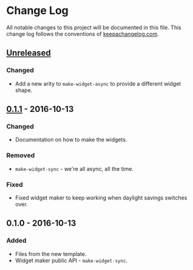 # Change Log
All notable changes to this project will be documented in this file. This change log follows the conventions of [keepachangelog.com](http://keepachangelog.com/).

## [Unreleased]
### Changed
- Add a new arity to `make-widget-async` to provide a different widget shape.

## [0.1.1] - 2016-10-13
### Changed
- Documentation on how to make the widgets.

### Removed
- `make-widget-sync` - we're all async, all the time.

### Fixed
- Fixed widget maker to keep working when daylight savings switches over.

## 0.1.0 - 2016-10-13
### Added
- Files from the new template.
- Widget maker public API - `make-widget-sync`.

[Unreleased]: https://github.com/your-name/lab3clojingtime/compare/0.1.1...HEAD
[0.1.1]: https://github.com/your-name/lab3clojingtime/compare/0.1.0...0.1.1
